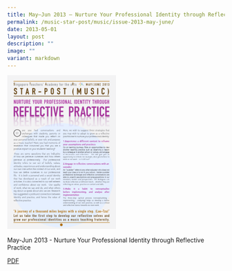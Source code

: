 ```yaml
---
title: May–Jun 2013 – Nurture Your Professional Identity through Reflective Practice
permalink: /music-star-post/music/issue-2013-may-june/
date: 2013-05-01
layout: post
description: ""
image: ""
variant: markdown
---
```

<img src="/images/sfff.png" style="width:50%">
		 
May-Jun 2013 - Nurture Your Professional Identity through Reflective Practice

[PDF](/files/fbfd1f2fe_u0870.pdf)